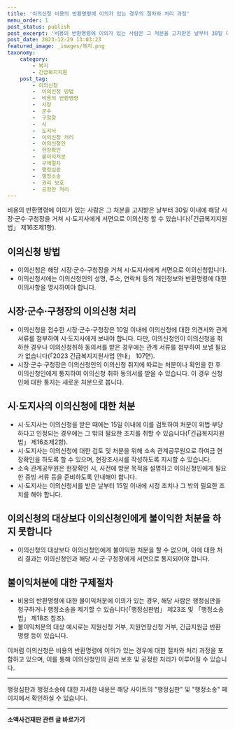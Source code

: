 ```yaml
---
title: '이의신청 비용의 반환명령에 이의가 있는 경우의 절차와 처리 과정'
menu_order: 1
post_status: publish
post_excerpt: '비용의 반환명령에 이의가 있는 사람은 그 처분을 고지받은 날부터 30일 이내에 해당 시장 군수 구청장을 거쳐 시 도지사에게 서면으로 이의신청 할 수 있습니다  긴급복지지원법  제16조제1항 .'
post_date: 2023-12-29 13:03:23
featured_image: _images/복지.png
taxonomy:
    category:
        - 복지
        - 긴급복지지원
    post_tag:
        - 이의신청
        -  이의신청 방법
        -  비용의 반환명령
        -  시장
        -  군수
        -  구청장
        -  시
        -  도지사
        -  이의신청 처리
        -  이의신청인
        -  현장확인
        -  불이익처분
        -  구제절차
        -  행정심판
        -  행정소송
        -  권리 보호
        -  공정한 처리
---
```



비용의 반환명령에 이의가 있는 사람은 그 처분을 고지받은 날부터 30일 이내에 해당 시장·군수·구청장을 거쳐 시·도지사에게 서면으로 이의신청 할 수 있습니다(「긴급복지지원법」 제16조제1항).

## 이의신청 방법

- 이의신청은 해당 시장·군수·구청장을 거쳐 시·도지사에게 서면으로 이의신청합니다.
- 이의신청서에는 이의신청인의 성명, 주소, 연락처 등의 개인정보와 반환명령에 대한 이의사항을 명시하여야 합니다.

## 시장·군수·구청장의 이의신청 처리

- 이의신청을 접수한 시장·군수·구청장은 10일 이내에 이의신청에 대한 의견서와 관계 서류를 첨부하여 시·도지사에게 보내야 합니다. 다만, 이의신청인이 이의신청을 취하한 경우나 이의신청취하 동의서를 받은 경우에는 관계 서류를 첨부하여 보낼 필요가 없습니다(「2023 긴급복지지원사업 안내」 107면).
- 시장·군수·구청장은 이의신청인의 이의신청 취지에 따르는 처분이나 확인을 한 후 이의신청인에게 통지하여 이의신청 취하 동의서를 받을 수 있습니다. 이 경우 신청인에 대한 통지는 새로운 처분으로 봅니다.

## 시·도지사의 이의신청에 대한 처분

- 시·도지사는 이의신청을 받은 때에는 15일 이내에 이를 검토하여 처분이 위법·부당하다고 인정되는 경우에는 그 밖의 필요한 조치를 취할 수 있습니다(「긴급복지지원법」 제16조제2항).
- 시·도지사는 이의신청에 대한 검토 및 처분을 위해 소속 관계공무원으로 하여금 현장확인을 하도록 할 수 있으며, 현장조사서를 작성하도록 지시할 수 있습니다.
- 소속 관계공무원은 현장확인 시, 사전에 방문 목적을 설명하고 이의신청인에게 필요한 증빙 서류 등을 준비하도록 안내해야 합니다.
- 시·도지사는 이의신청서를 받은 날부터 15일 이내에 시정 조치나 그 밖의 필요한 조치를 해야 합니다.

## 이의신청의 대상보다 이의신청인에게 불이익한 처분을 하지 못합니다

- 이의신청의 대상보다 이의신청인에게 불이익한 처분을 할 수 없으며, 이에 대한 처리 결과는 이의신청인과 해당 시·군·구청장에게 서면으로 통지되어야 합니다.

## 불이익처분에 대한 구제절차

- 비용의 반환명령에 대한 불이익처분에 이의가 있는 경우, 해당 사람은 행정심판을 청구하거나 행정소송을 제기할 수 있습니다(「행정심판법」 제23조 및 「행정소송법」 제18조 참조).
- 불이익처분의 대상 예시로는 지원신청 거부, 지원연장신청 거부, 긴급지원금 반환 명령 등이 있습니다.

이처럼 이의신청은 비용의 반환명령에 이의가 있는 경우에 대한 절차와 처리 과정을 포함하고 있으며, 이를 통해 이의신청인의 권리 보호 및 공정한 처리가 이루어질 수 있습니다.

---

행정심판과 행정소송에 대한 자세한 내용은 해당 사이트의 "행정심판" 및 "행정소송" 페이지에서 확인하실 수 있습니다.




<!-- wp:separator -->
<hr class="wp-block-separator has-alpha-channel-opacity"/>
<!-- /wp:separator -->

<!-- wp:group {"backgroundColor":"base","layout":{"type":"constrained"}} -->
<div class="wp-block-group has-base-background-color has-background"><!-- wp:paragraph {"align":"center","fontSize":"medium"} -->
<p class="has-text-align-center has-large-font-size"><strong>소액사건재판 관련 글 바로가기</strong></p>
<!-- /wp:paragraph -->


<!-- wp:latest-posts
{"categories":[{"id":14756,"count":19,"description":"","link":"https://uknowlaw.com/category/%ec%86%8c%ec%95%a1%ec%82%ac%ea%b1%b4%ec%9e%ac%ed%8c%90/","name":"소액사건재판","slug":"소액사건재판","taxonomy":"category","parent":0,"meta":[],"_links":{"self":[{"href":"https://uknowlaw.com/wp-json/wp/v2/categories/14756"}],"collection":[{"href":"https://uknowlaw.com/wp-json/wp/v2/categories"}],"about":[{"href":"https://uknowlaw.com/wp-json/wp/v2/taxonomies/category"}],"wp:post_type":[{"href":"https://uknowlaw.com/wp-json/wp/v2/posts?categories=14756"}],"curies":[{"name":"wp","href":"https://api.w.org/{rel}","templated":true}]}}],"postsToShow":100,"excerptLength":28,"postLayout":"grid","columns":2,"featuredImageAlign":"left","featuredImageSizeSlug":"large","fontSize":"small"} /--></div>
<!-- /wp:group -->